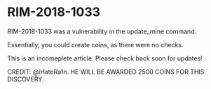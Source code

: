 # RIM-2018-1033
RIM-2018-1033 was a vulnerability in the update_mine command. 

Essentially, you could create coins, as there were no checks. 

This is an incomeplete article. Please check back soon for updates! 

CREDIT: @iHateRa1n. HE WILL BE AWARDED 2500 COINS FOR THIS DISCOVERY. 
